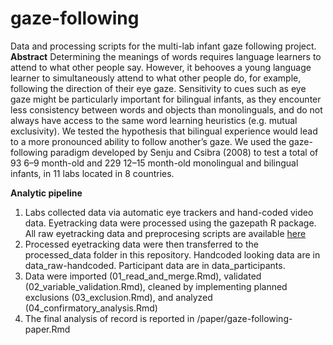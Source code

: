 # gaze-following
Data and processing scripts for the multi-lab infant gaze following project. 
**Abstract**
Determining the meanings of words requires language learners to attend to what other people say. However, it behooves a young language learner to simultaneously attend to what other people do, for example, following the direction of their eye gaze. Sensitivity to cues such as eye gaze might be particularly important for bilingual infants, as they encounter less consistency between words and objects than monolinguals, and do not always have access to the same word learning heuristics (e.g. mutual exclusivity). We tested the hypothesis that bilingual experience would lead to a more pronounced ability to follow another’s gaze. We used the gaze-following paradigm developed by Senju and Csibra (2008) to test a total of 93 6–9 month-old and 229 12–15 month-old monolingual and bilingual infants, in 11 labs located in 8 countries. 

**Analytic pipeline**

1. Labs collected data via automatic eye trackers and hand-coded video data. Eyetracking data were processed using the gazepath R package.  All raw eyetracking data and preprocesing scripts are available [here](https://drive.google.com/drive/folders/1QyshbUhPxBuzjTTetkJzhCJGcQerq6CA?usp=sharing)
2. Processed eyetracking data were then transferred to the processed_data folder in this repository.  Handcoded looking data are in data_raw-handcoded. Participant data are in data_participants.
3. Data were imported (01_read_and_merge.Rmd), validated (02_variable_validation.Rmd), cleaned by implementing planned exclusions (03_exclusion.Rmd), and analyzed (04_confirmatory_analysis.Rmd)
4. The final analysis of record is reported in /paper/gaze-following-paper.Rmd
